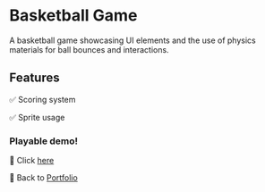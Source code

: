# Basketball Game
A basketball game showcasing UI elements and the use of physics materials for ball bounces and interactions.

## Features  
✅ Scoring system

✅ Sprite usage 

### Playable demo!
🔗 Click [here](https://play.unity.com/en/games/76302a88-ef71-4a60-a8ec-2bd8360d6f47/basketballl)

🔗 Back to [Portfolio](https://github.com/NasimSakalla/GameDevPortfolio)
